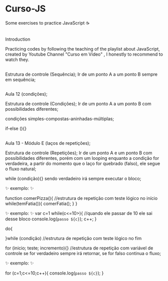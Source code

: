 # Curso-JS

Some exercises to practice JavaScript ☕
<br>

##

Introduction

Practicing codes by following the teaching of the playlist about JavaScript, created by Youtube Channel "Curso em Vídeo" , I honestly to recommend to watch they.

##

Estrutura de controle (Sequência);
Ir de um ponto A a um ponto B sempre em sequência;

##

Aula 12 (condições);

Estrutura de controle (Condições);
Ir de um ponto A a um ponto B com possibilidades diferentes;

condições simples-compostas-aninhadas-múltiplas;

if-else (){}

##

Aula 13 - Módulo E (laços de repetições);

Estrutura de controle (Repetições);
Ir de um ponto A e um ponto B com possibilidades diferentes, porém com um looping enquanto a condição for verdadeira, a partir do momento que o laço for quebrado (falso), ele segue o fluxo natural;

while (condição){} sendo verdadeiro irá sempre executar o bloco;

✨ exemplo: ✨

function comerPizza(){ //estrutura de repetição com teste lógico no início
while(temFatia()){
comerFatia();
}
}

✨ exemplo: ✨
var c=1
while(c<=10>){ //quando ele passar de 10 ele sai desse bloco
console.log(`passo ${c}`);
c++;
}

do{

}while (condição) //estrutura de repetição com teste lógico no fim

for (inicio; teste; incremento){} //estrutura de repetição com variável de controle
se for verdadeiro sempre irá retornar, se for falso continua o fluxo;

✨ exemplo: ✨

for (c=1;c<=10;c++){
console.log(`passo ${c}`);
}

##

